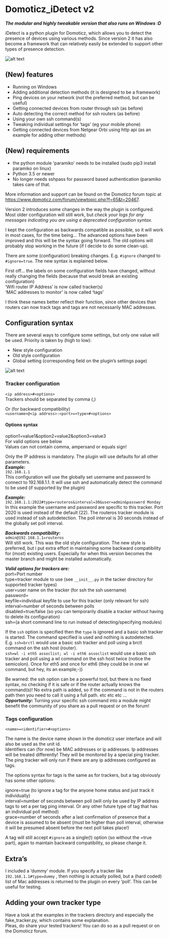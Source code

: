 # Domoticz_iDetect v2

**_The modular and highly tweakable version that also runs on Windows :D_**

iDetect is a python plugin for Domoticz, which allows you to detect the presence of devices using various methods. Since version 2 it has also become a framework that can relatively easily be extended to support other types of presence detection.

![alt text](https://github.com/d-EScape/Domoticz_iDetect/blob/master/resources/devices-idetect021.jpg)

## (New) features 
* Running on Windows
* Adding additional detection methods (it is designed to be a framework)
* Ping devices on your network (not the preferred method, but can be useful)
* Getting connected devices from router through ssh (as before)
* Auto detecting the correct method for ssh routers (as before)
* Using your own ssh command(s)
* Tweaking individual settings for ‘tags’ (eg your mobile phone)
* Getting connected devices from Netgear Orbi using http api (as an example for adding other methods)

## (New) requirements
* the python module 'paramiko' needs to be installed (sudo pip3 install paramiko on linux)
* Python 3.5 or newer
* No longer needs sshpass for password based authentication (paramiko takes care of that.

More information and support can be found on the Domoticz forum topic at https://www.domoticz.com/forum/viewtopic.php?f=65&t=20467.  

Version 2 introduces some changes in the way the plugin is configured. Most older configuration will still work, but *check your logs for any messages indicating you are using a deprecated configuration syntax*.  

I kept the configuration as backwards compatible as possible, so it will work in most cases, for the time being…
The advanced options have been improved and this will be the syntax going forward. The old options will probably stop working in the future (if I decide to do some clean-up).  

There are some (configuration) breaking changes. E.g. `#ignore` changed to `#ignore=true`. The new syntax is explained below.  

First off… the labels on some configuration fields have changed, without really changing the fields (because that would break an existing configuration)  
‘Wifi router IP Address’ is now called tracker(s)  
‘MAC addresses to monitor’ is now called ‘tags’  

I think these names better reflect their function, since other devices than routers can now track tags and tags are not necessarily MAC addresses.

## Configuration syntax
There are several ways to configure some settings, but only one value will be used. Priority is taken by (high to low):
* New style configuration 
* Old style configuration
* Global setting (corresponding field on the plugin’s settings page)

![alt text](https://github.com/d-EScape/Domoticz_iDetect/blob/master/resources/settings_v2.jpg)

### Tracker configuration
`<ip address>#<options>`  
Trackers should be separated by comma (,)  

Or (for backward compatibility)  
`<username>@<ip address>:<port>=<type>#<options>`

#### Options syntax
option1=value1&option2=value2&option3=value3  
For valid options see below  
Values can not contain comma, ampersand or equals sign!  

Only the IP address is mandatory. The plugin will use defaults for all other parameters.  
**_Example:_**  
`192.168.1.1`      
This configuration will use the globally set username and password to connect to 192.168.1.1. It will use ssh and automatically detect the command to be used (if supported by the plugin)  

**_Example:_**  
`192.168.1.1:2022#type=routeros&interval=30&user=admin&password Monday`      
In this example the username and password are specific to this tracker. Port 2020 is used instead of the default (22). The routeros tracker module is used instead of ssh autodetection. The poll interval is 30 seconds instead of the globally set poll interval.  

**_Backwards compatibility:_**  
`admin@192.168.1.1=routeros`     
Will still work. This was the old style configuration. The new style is preferred, but i put extra effort in maintaining some backward compatibility for (most) existing users. Especially for when this version becomes the master branch and might be installed automatically.  

**_Valid options for trackers are:_**   
port=Port number  
type=tracker module to use (see `__init__.py` in the tacker directory for supported tracker types)  
user=user name on the tracker (for ssh the ssh username)  
password=  
keyfile=individual keyfile to use for this tracker (only relevant for ssh)  
interval=number of seconds between polls  
disabled=true/false (so you can temporarily disable a tracker without having to delete its configuration)  
ssh=(a short command line to run instead of detecting/specifying modules)     

If the `ssh` option is specified then the `type` is ignored and a basic ssh tracker is started. The command specified is used and nothing is autodetected.  
E.g. `ssh=brctl` would use a basic ssh tracker and poll using a brctl command on the ssh host (router).  
`ssh=wl -i eth5 assoclist; wl -i eth6 assoclist` would use a basic ssh tracker and poll using a wl command on the ssh host twice (notice the semicolon). Once for eth5 and once for eth6 (they could be in one wl command, but hey, its an example;-))  

Be warned: the ssh option can be a powerful tool, but there is no fixed syntax, no checking if it is safe or if the router actually knows the command(s)! No extra path is added, so if the command is not in the routers path then you need to call it using a full path.  etc etc etc …  
**_Opportunity:_** Turning your specific ssh command into a module might benefit the community of you share as a pull request or on the forum!  

### Tags configuration
`<name>=<identifier>#<options>`  

The name is the device name shown in the domoticz user interface and will also be used as the unit id.  
Identifiers can (for now) be MAC addresses or ip addresses. Ip addresses will be treated differently! They will be monitored by a special ping tracker. The ping tracker will only run if there are any ip addresses configured as tags.  

The options syntax for tags is the same as for trackers, but a tag obviously has some other options:  

ignore=true (to ignore a tag for the anyone home status and just track it individually)  
interval=number of seconds between poll (will only be used by IP address tags to set a per tag ping interval. Or any other future type of tag that has an individual poll method)   
grace=number of seconds after a last confirmation of presence that a device is assumed to be absent (must be higher than poll interval, otherwise it will be presumed absent before the next poll takes place!)       

A tag will still accept `#ignore` as a single(!) option (so without the =true part), again to maintain backward compatibility, so please change it.

## Extra’s
I included a ‘dummy’ module. If you specify a tracker like `192.168.1.1#type=dummy` , then nothing is actually polled, but a (hard coded) list of Mac addresses is returned to the plugin on every ‘poll’. This can be useful for testing.

## Adding your own tracker type
Have a look at the examples in the trackers directory and especially the fake_tracker.py, which contains some explanation.  
Pleas, do share your tested trackers! You can do so as a pull request or on the Domoticz forum.
